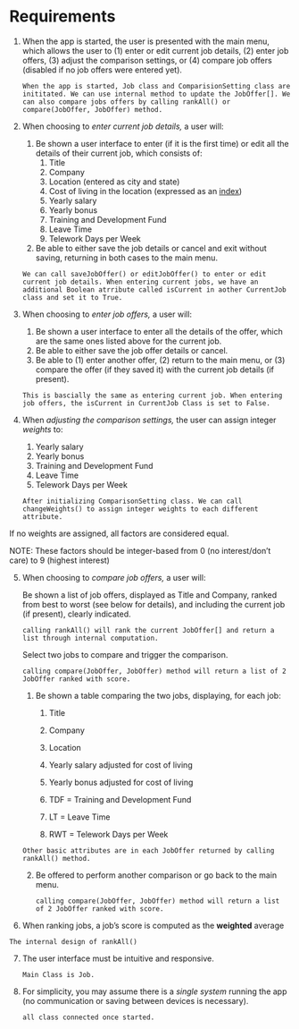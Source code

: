 # Requirements

1. When the app is started, the user is presented with the main menu, which allows the user to (1) enter or edit current job details, (2) enter job offers, (3) adjust the comparison settings, or (4) compare job offers (disabled if no job offers were entered yet). 

   ```
   When the app is started, Job class and ComparisionSetting class are inititated. We can use internal method to update the JobOffer[]. We can also compare jobs offers by calling rankAll() or compare(JobOffer, JobOffer) method.
   ```

2. When choosing to *enter current job details,* a user will:

   1. Be shown a user interface to enter (if it is the first time) or edit all the details of their current job, which consists of:
      1. Title
      2. Company
      3. Location (entered as city and state)
      4. Cost of living in the location (expressed as an [index](https://www.expatistan.com/cost-of-living/index/north-america))
      5. Yearly salary 
      6. Yearly bonus 
      7. Training and Development Fund
      8. Leave Time
      9. Telework Days per Week
   2. Be able to either save the job details or cancel and exit without saving, returning in both cases to the main menu.

   ````
   We can call saveJobOffer() or editJobOffer() to enter or edit current job details. When entering current jobs, we have an additional Boolean atrribute called isCurrent in aother CurrentJob class and set it to True.
   ````

   

3. When choosing to *enter job offers,* a user will:

   1. Be shown a user interface to enter all the details of the offer, which are the same ones listed above for the current job.
   2. Be able to either save the job offer details or cancel.
   3. Be able to (1) enter another offer, (2) return to the main menu, or (3) compare the offer (if they saved it) with the current job details (if present).

   ````
   This is bascially the same as entering current job. When entering job offers, the isCurrent in CurrentJob Class is set to False.
   ````

   

4. When *adjusting the comparison settings,* the user can assign integer *weights* to:

   1. Yearly salary
   2. Yearly bonus
   3. Training and Development Fund
   4. Leave Time
   5. Telework Days per Week

   ````
   After initializing ComparisonSetting class. We can call changeWeights() to assign integer weights to each different attribute.
   ````

   

If no weights are assigned, all factors are considered equal.

NOTE: These factors should be integer-based from 0 (no interest/don’t care) to 9 (highest interest)

5. When choosing to *compare job offers,* a user will:

   Be shown a list of job offers, displayed as Title and Company, ranked from best to worst (see below for details), and including the current job (if present), clearly indicated.

   ````
   calling rankAll() will rank the current JobOffer[] and return a list through internal computation.
   ````

   Select two jobs to compare and trigger the comparison.

   ````
   calling compare(JobOffer, JobOffer) method will return a list of 2 JobOffer ranked with score.
   ````

   1. Be shown a table comparing the two jobs, displaying, for each job:

      1. Title

      2. Company
      3. Location 
      4. Yearly salary adjusted for cost of living
      5. Yearly bonus adjusted for cost of living
      6. TDF = Training and Development Fund
      7. LT = Leave Time 
      8. RWT = Telework Days per Week 

   ````
   Other basic attributes are in each JobOffer returned by calling rankAll() method.
   ````

   2. Be offered to perform another comparison or go back to the main menu.

      ````
      calling compare(JobOffer, JobOffer) method will return a list of 2 JobOffer ranked with score.
      ````

6. When ranking jobs, a job’s score is computed as the **weighted** average

````
The internal design of rankAll()
````

7. The user interface must be intuitive and responsive.

   ````
   Main Class is Job.
   ````

   

8. For simplicity, you may assume there is a *single system* running the app (no communication or saving between devices is necessary).

   ````
   all class connected once started.
   ````

   